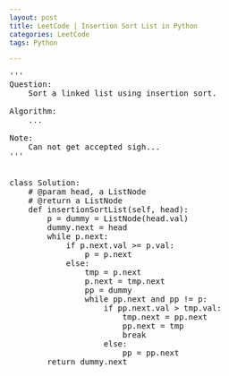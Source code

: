 ```yaml
---
layout: post
title: LeetCode | Insertion Sort List in Python
categories: LeetCode
tags: Python

---
```

<!-- import js for mathjax -->
<script src="http://cdn.mathjax.org/mathjax/latest/MathJax.js?config=default"></script>
<script type="text/x-mathjax-config">
MathJax.Hub.Config({
tex2jax: {inlineMath: [['$','$'], ['\\(','\\)']]}
});
</script>


<pre>
'''
Question:
    Sort a linked list using insertion sort.

Algorithm:
    ...

Note:
    Can not get accepted sigh...
'''


class Solution:
    # @param head, a ListNode
    # @return a ListNode
    def insertionSortList(self, head):
        p = dummy = ListNode(head.val)
        dummy.next = head
        while p.next:
            if p.next.val >= p.val:
                p = p.next
            else:
                tmp = p.next
                p.next = tmp.next
                pp = dummy
                while pp.next and pp != p:
                    if pp.next.val > tmp.val:
                        tmp.next = pp.next
                        pp.next = tmp
                        break
                    else:
                        pp = pp.next
        return dummy.next
</pre>
